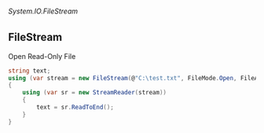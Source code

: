 ###### System.IO.FileStream
## FileStream

Open Read-Only File
``` csharp
string text;
using (var stream = new FileStream(@"C:\test.txt", FileMode.Open, FileAccess.Read, FileShare.ReadWrite))
{
    using (var sr = new StreamReader(stream))
    {
        text = sr.ReadToEnd();
    }
}
```
